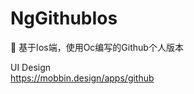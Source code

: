 # NgGithubIos
🍎 基于Ios端，使用Oc编写的Github个人版本<br />

UI Design<br />
<a href="https://mobbin.design/apps/github">https://mobbin.design/apps/github</a><br />
